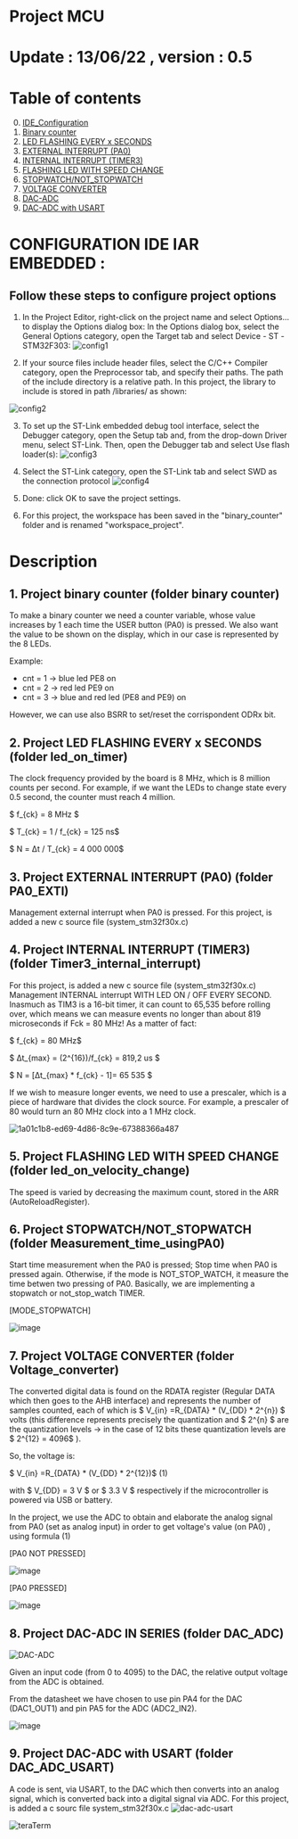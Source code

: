 # Project MCU
# Update : 13/06/22 , version : 0.5

# Table of contents

0. [IDE_Configuration](#confIDE)
1. [Binary counter](#bin-count) 
2. [LED FLASHING EVERY x SECONDS](#ledOnSeconds)     
3. [EXTERNAL INTERRUPT (PA0)](#PA0exti)         
4. [INTERNAL INTERRUPT (TIMER3)](#TIM3int)      
5. [FLASHING LED WITH SPEED CHANGE](#ledOnSpeed)   
6. [STOPWATCH/NOT_STOPWATCH](#StopWatchOrNo)          
7. [VOLTAGE CONVERTER](#V_converter)
8. [DAC-ADC](#DAC-ADC)     
9. [DAC-ADC with USART](#DAC-ADC-USART)     

# CONFIGURATION IDE IAR EMBEDDED :  <a name="confIDE"></a>
## Follow these steps to configure project options
1. In the Project Editor, right-click on the project name and select Options... to display the Options dialog box:
In the Options dialog box, select the General Options category, open the Target tab and select Device - ST -STM32F303:
![config1](https://user-images.githubusercontent.com/83538787/171648935-19605a9c-bc42-47fe-afc5-051d73a3ed70.png)

2. If your source files include header files, select the C/C++ Compiler category, open the Preprocessor tab, and specify their paths. The path of the
include directory is a relative path. In this project, the library to include is stored in path /libraries/ as shown:

![config2](https://user-images.githubusercontent.com/83538787/171996102-4ffdc9a5-c428-4759-a331-e0912adb2bca.PNG)

3. To set up the ST-Link embedded debug tool interface, select the Debugger category, open the Setup tab and, from the drop-down Driver menu, select ST-Link. Then,
open the Debugger tab and select Use flash loader(s):
![config3](https://user-images.githubusercontent.com/83538787/171648974-84341f7e-4eb4-470f-9b3f-03217b024df4.PNG)

4. Select the ST-Link category, open the ST-Link tab and select SWD as the connection protocol
![config4](https://user-images.githubusercontent.com/83538787/171649073-55a4ca78-45a0-476a-93d6-c6c35de240b2.PNG)

5. Done: click OK to save the project settings.

6. For this project, the workspace has been saved in the "binary_counter" folder and is renamed "workspace_project".
          

# Description
## 1. Project binary counter (folder binary counter) <a name="bin-count"></a>
To make a binary counter we need a counter variable, whose value increases by 1 each time the USER button (PA0) is pressed. 
We also want the value to be shown on the display, which in our case is represented by the 8 LEDs.

Example:

- cnt = 1 -> blue led PE8 on
- cnt = 2 -> red led PE9 on
- cnt = 3 -> blue and red led (PE8 and PE9) on

However, we can use also BSRR to set/reset the corrispondent ODRx bit.

## 2. Project LED FLASHING EVERY x SECONDS (folder led_on_timer) <a name="ledOnSeconds"></a>
The clock frequency provided by the board is 8 MHz, which is 8 million counts per second. 
For example, if we want the LEDs to change state every 0.5 second, the counter must reach 4 million.

$ f_{ck} = 8 MHz $

$ T_{ck} = 1 / f_{ck} = 125 ns$

$ N = Δt / T_{ck} = 4 000 000$


## 3. Project EXTERNAL INTERRUPT (PA0) (folder PA0_EXTI) <a name="PA0exti"></a>
Management external interrupt when PA0 is pressed.
For this project, is added a new c source file (system_stm32f30x.c)


## 4. Project INTERNAL INTERRUPT (TIMER3) (folder Timer3_internal_interrupt) <a name="TIM3int"></a>
For this project, is added a new c source file (system_stm32f30x.c)
Management INTERNAL interrupt WITH LED ON / OFF EVERY SECOND. 
Inasmuch as TIM3 is a 16-bit timer, it can count to 65,535 before rolling over, which means we can measure events no longer than about 819 microseconds if Fck = 80 MHz!
As a matter of fact:

$ f_{ck} = 80 MHz$

$ Δt_{max} = (2^{16})/f_{ck} = 819,2 us $

$ N = [Δt_{max} * f_{ck} - 1]= 65 535 $

If we wish to measure longer events, we need to use a prescaler, which is a piece of hardware that divides the clock source. 
For example, a prescaler of 80 would turn an 80 MHz clock into a 1 MHz clock.

![1a01c1b8-ed69-4d86-8c9e-67388366a487](https://user-images.githubusercontent.com/83538787/172060373-4970bbf8-c6ca-4e81-8eb0-47ae446bf3de.jpg)


## 5. Project FLASHING LED WITH SPEED CHANGE (folder led_on_velocity_change) <a name="ledOnSpeed"></a>
The speed is varied by decreasing the maximum count, stored in the ARR (AutoReloadRegister).

## 6. Project STOPWATCH/NOT_STOPWATCH (folder Measurement_time_usingPA0) <a name="StopWatchOrNo"></a>
Start time measurement when the PA0 is pressed; Stop time when PA0 is pressed again. Otherwise, if the mode is NOT_STOP_WATCH, it measure the time betwen two pressing of PA0. Basically, we are implementing a stopwatch or not_stop_watch TIMER.

[MODE_STOPWATCH]

![image](https://user-images.githubusercontent.com/83538787/173041289-64b4213a-c3e8-4aab-a95f-83aa3fc1a8e6.png)
 
## 7. Project VOLTAGE CONVERTER (folder Voltage_converter) <a name="V_converter"></a>

The converted digital data is found on the RDATA register (Regular DATA which then goes to the AHB interface) and represents the number of samples counted, each of which is  $ V_{in} =R_{DATA} * (V_{DD} * 2^{n}) $  volts (this difference represents precisely the quantization and $ 2^{n} $ are the quantization levels -> in the case of 12 bits these quantization levels are $ 2^{12} = 4096$ ). 

So, the voltage is:

$ V_{in} =R_{DATA} * (V_{DD} * 2^{12})$  (1)  

with $ V_{DD} = 3 V $ or $ 3.3 V $ respectively if the microcontroller is powered via USB or battery.

In the project, we use the ADC to obtain and elaborate the analog signal from PA0 (set as analog input) in order to get voltage's value (on PA0) , using formula (1)

[PA0 NOT PRESSED]

![image](https://user-images.githubusercontent.com/83538787/173183914-16214e62-49ea-4e82-8a58-9f671f408cbf.png)

[PA0 PRESSED]

![image](https://user-images.githubusercontent.com/83538787/173183945-aa556b50-7764-4ad1-b4c3-aa87896f101a.png)

## 8. Project DAC-ADC IN SERIES (folder DAC_ADC) <a name="DAC-ADC"></a>

![DAC-ADC](https://user-images.githubusercontent.com/83538787/173192086-aec7c769-2c91-4fb4-86e5-5344fb71de2f.PNG)

Given an input code (from 0 to 4095) to the DAC, the relative output voltage from the ADC is obtained. 

From the datasheet we have chosen to use pin PA4 for the DAC (DAC1_OUT1) and pin PA5 for the ADC (ADC2_IN2).

![image](https://user-images.githubusercontent.com/83538787/173192289-3261a279-5553-49ec-bd6f-03b0999842cf.png)

## 9. Project DAC-ADC with USART (folder DAC_ADC_USART) <a name="DAC-ADC-USART"></a>

A code is sent, via USART, to the DAC which then converts into an analog signal, which is converted back into a digital signal via ADC.
For this project, is added a c sourc file system_stm32f30x.c
![dac-adc-usart](https://user-images.githubusercontent.com/83538787/173396173-81055e52-a89c-4f06-a5ba-11aa3c58527f.PNG)

![teraTerm](https://user-images.githubusercontent.com/83538787/173401386-0db9d5ac-aa10-49e3-9d31-b0ad9e915ed8.PNG)
